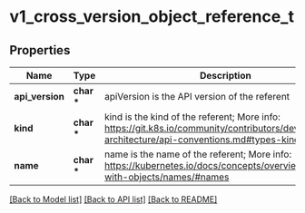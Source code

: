 # v1_cross_version_object_reference_t

## Properties
Name | Type | Description | Notes
------------ | ------------- | ------------- | -------------
**api_version** | **char \*** | apiVersion is the API version of the referent | [optional] 
**kind** | **char \*** | kind is the kind of the referent; More info: https://git.k8s.io/community/contributors/devel/sig-architecture/api-conventions.md#types-kinds | 
**name** | **char \*** | name is the name of the referent; More info: https://kubernetes.io/docs/concepts/overview/working-with-objects/names/#names | 

[[Back to Model list]](../README.md#documentation-for-models) [[Back to API list]](../README.md#documentation-for-api-endpoints) [[Back to README]](../README.md)


